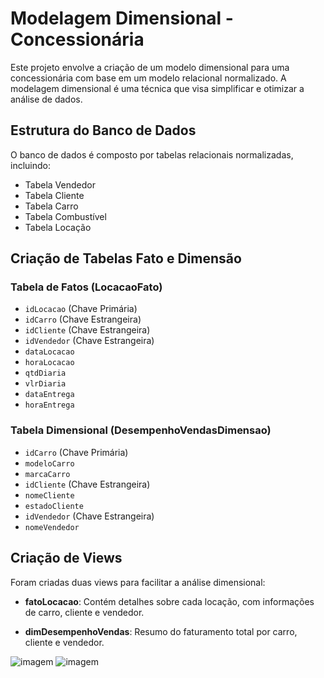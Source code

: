 # Modelagem Dimensional - Concessionária

Este projeto envolve a criação de um modelo dimensional para uma concessionária com base em um modelo relacional normalizado. A modelagem dimensional é uma técnica que visa simplificar e otimizar a análise de dados.

## Estrutura do Banco de Dados

O banco de dados é composto por tabelas relacionais normalizadas, incluindo:

- Tabela Vendedor
- Tabela Cliente
- Tabela Carro
- Tabela Combustível
- Tabela Locação

## Criação de Tabelas Fato e Dimensão

### Tabela de Fatos (LocacaoFato)

- `idLocacao` (Chave Primária)
- `idCarro` (Chave Estrangeira)
- `idCliente` (Chave Estrangeira)
- `idVendedor` (Chave Estrangeira)
- `dataLocacao`
- `horaLocacao`
- `qtdDiaria`
- `vlrDiaria`
- `dataEntrega`
- `horaEntrega`

### Tabela Dimensional (DesempenhoVendasDimensao)

- `idCarro` (Chave Primária)
- `modeloCarro`
- `marcaCarro`
- `idCliente` (Chave Estrangeira)
- `nomeCliente`
- `estadoCliente`
- `idVendedor` (Chave Estrangeira)
- `nomeVendedor`

## Criação de Views

Foram criadas duas views para facilitar a análise dimensional:

- **fatoLocacao**: Contém detalhes sobre cada locação, com informações de carro, cliente e vendedor.

- **dimDesempenhoVendas**: Resumo do faturamento total por carro, cliente e vendedor.

![imagem](exe2/imagem-exe2.jpeg)
![imagem](exe2/imagem-exe2-resultado.jpeg)
